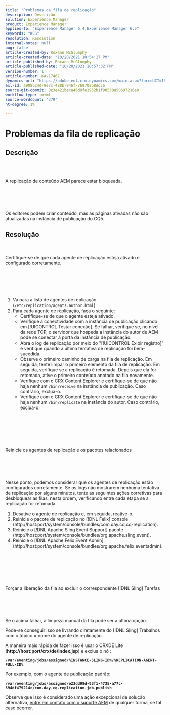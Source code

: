 ```yaml
---
title: "Problemas da fila de replicação"
description: Descrição
solution: Experience Manager
product: Experience Manager
applies-to: "Experience Manager 6.4,Experience Manager 6.5"
keywords: "KCS"
resolution: Resolution
internal-notes: null
bug: false
article-created-by: Roxann McGlumphy
article-created-date: "10/20/2021 10:54:27 PM"
article-published-by: Roxann McGlumphy
article-published-date: "10/20/2021 10:57:32 PM"
version-number: 1
article-number: KA-17467
dynamics-url: "https://adobe-ent.crm.dynamics.com/main.aspx?forceUCI=1&pagetype=entityrecord&etn=knowledgearticle&id=a8df06aa-f831-ec11-b6e5-000d3a5ba97a"
exl-id: a908b24d-9e7c-488b-946f-769708b8dd5b
source-git-commit: 0c3e421beca46d9fe1952b1f98538a50697216a0
workflow-type: tm+mt
source-wordcount: '379'
ht-degree: 1%

---
```


# Problemas da fila de replicação

## Descrição

<br><br><br>A replicação de conteúdo AEM parece estar bloqueada.<br><br><br><br><br><br>
Os editores podem criar conteúdo, mas as páginas ativadas não são atualizadas na instância de publicação do CQ5.


## Resolução

<br><br>Certifique-se de que cada agente de replicação esteja ativado e configurado corretamente.<br><br><br><br> <br><br>
1. Vá para a lista de agentes de replicação (`/etc/replication/agents.author.html`)
2. Para cada agente de replicação, faça o seguinte:
   - Certifique-se de que o agente esteja ativado.
   - Verifique a conectividade com a instância de publicação clicando em [!UICONTROL Testar conexão]. Se falhar, verifique se, no nível da rede TCP, o servidor que hospeda a instância do autor de AEM pode se conectar à porta da instância de publicação.
   - Abra o log de replicação por meio do &quot;[!UICONTROL Exibir registro]&quot; e verifique quando a última tentativa de replicação foi bem-sucedida.
   - Observe o primeiro caminho de carga na fila de replicação. Em seguida, tente limpar o primeiro elemento da fila de replicação. Em seguida, verifique se a replicação é retomada. Depois que ela for retomada, ative o primeiro conteúdo anotado na fila novamente.
   - Verifique com o CRX Content Explorer e certifique-se de que não haja nenhum `/bin/receive` na instância de publicação. Caso contrário, exclua-o.
   - Verifique com o CRX Content Explorer e certifique-se de que não haja nenhum `/bin/replicate` na instância do autor. Caso contrário, exclua-o.

<br><br><br><br> <br><br>Reinicie os agentes de replicação e os pacotes relacionados<br><br><br><br> <br><br>
Nesse ponto, podemos considerar que os agentes de replicação estão configurados corretamente. Se os logs não mostrarem nenhuma tentativa de replicação por alguns minutos, tente as seguintes ações corretivas para desbloquear as filas, nesta ordem, verificando entre cada etapa se a replicação for retomada.

1. Desative o agente de replicação e, em seguida, reative-o.
2. Reinicie o pacote de replicação no [!DNL Felix] console (http://host:port/system/console/bundles/com.day.cq.cq-replication).
3. Reinicie o [!DNL Apache Sling Event Support] pacote (http://host:port/system/console/bundles/org.apache.sling.event).
4. Reinicie o [!DNL Apache Felix Event Admin] (http://host:port/system/console/bundles/org.apache.felix.eventadmin).

<br><br><br><br> <br><br>Forçar a liberação da fila ao excluir o correspondente [!DNL Sling] Tarefas<br><br><br><br> <br><br>
Se o acima falhar, a limpeza manual da fila pode ser a última opção.

Pode-se conseguir isso se livrando diretamente do [!DNL Sling] Trabalhos com o tópico = nome do agente de replicação.

A maneira mais rápida de fazer isso é usar o CRXDE Lite (<b>http://host:port/crx/de/index.jsp</b>) e exclua o nó :

<b>`/var/eventing/jobs/assigned/%INSTANCE-SLING-ID%/%REPLICATION-AGENT-FULL-ID%`</b>

Por exemplo, com o agente de publicação padrão:

<b>`/var/eventing/jobs/assigned/e23dd09d-83f1-4735-a77c-394df479214c/com.day.cq.replication.job.publish`</b>

Observe que isso é considerado uma ação excepcional de solução alternativa, [entre em contato com o suporte AEM](https://helpx.adobe.com/br/marketing-cloud/contact-support.html) de qualquer forma, se tal caso ocorrer.
